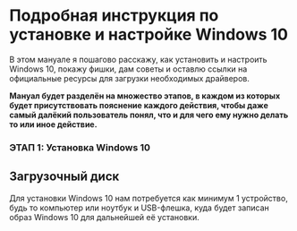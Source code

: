 # Подробная инструкция по установке и настройке Windows 10 #
В этом мануале я пошагово расскажу, как установить и настроить Windows 10, покажу фишки, дам советы и оставлю ссылки на официальные ресурсы для загрузки необходимых драйверов.

**Мануал будет разделён на множество этапов, в каждом из которых будет присутствовать пояснение каждого действия, чтобы даже самый далёкий пользователь понял, что и для чего ему нужно делать то или иное действие.**






### ЭТАП 1: Установка Windows 10 ###

## Загрузочный диск ##
Для установки Windows 10 нам потребуется как минимум 1 устройство, будь то компьютер или ноутбук и USB-флешка, куда будет записан образ Windows 10 для дальнейшей её установки.
